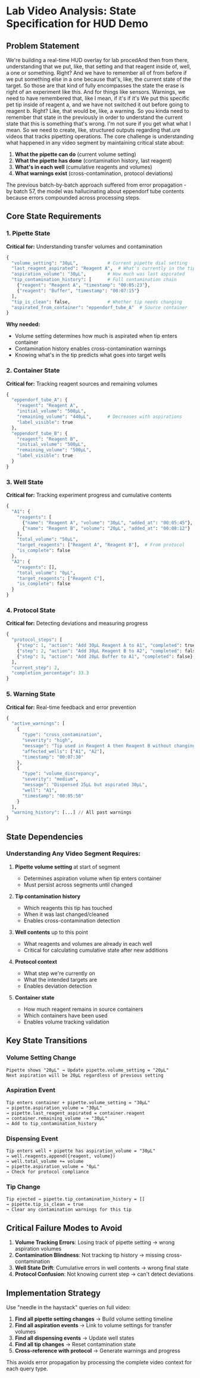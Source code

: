 # Lab Video Analysis: State Specification for HUD Demo

## Problem Statement

We're building a real-time HUD overlay for lab procedAnd then from there, understanding that we put, like, that setting and that reagent inside of, well, a one or something. Right? And we have to remember all of from before if we put something else in a one because that's, like, the current state of the target. So those are that kind of fully encompasses the state the erase is right of an experiment like this. And for things like sensors. Warnings, we need to have remembered that, like I mean, if it's if it's We put this specific pet tip inside of reagent a, and we have not switched it out before going to reagent b. Right? Like, that would be, like, a warning. So you kinda need to remember that state in the previously in order to understand the current state that this is something that's wrong. I'm not sure if you get what what I mean. So we need to create, like, structured outputs regarding that.ure videos that tracks pipetting operations. The core challenge is understanding what happened in any video segment by maintaining critical state about:

1. **What the pipette can do** (current volume setting)
2. **What the pipette has done** (contamination history, last reagent)
3. **What's in each well** (cumulative reagents and volumes)
4. **What warnings exist** (cross-contamination, protocol deviations)

The previous batch-by-batch approach suffered from error propagation - by batch 57, the model was hallucinating about eppendorf tube contents because errors compounded across processing steps.

## Core State Requirements

### 1. Pipette State
**Critical for:** Understanding transfer volumes and contamination

```python
{
  "volume_setting": "30µL",           # Current pipette dial setting
  "last_reagent_aspirated": "Reagent A",  # What's currently in the tip
  "aspiration_volume": "30µL",        # How much was last aspirated
  "tip_contamination_history": [      # Full contamination chain
    {"reagent": "Reagent A", "timestamp": "00:05:23"},
    {"reagent": "Buffer", "timestamp": "00:07:15"}
  ],
  "tip_is_clean": false,              # Whether tip needs changing
  "aspirated_from_container": "eppendorf_tube_A"  # Source container
}
```

**Why needed:** 
- Volume setting determines how much is aspirated when tip enters container
- Contamination history enables cross-contamination warnings
- Knowing what's in the tip predicts what goes into target wells

### 2. Container State
**Critical for:** Tracking reagent sources and remaining volumes

```python
{
  "eppendorf_tube_A": {
    "reagent": "Reagent A",
    "initial_volume": "500µL",
    "remaining_volume": "440µL",      # Decreases with aspirations
    "label_visible": true
  },
  "eppendorf_tube_B": {
    "reagent": "Reagent B", 
    "initial_volume": "500µL",
    "remaining_volume": "500µL",
    "label_visible": true
  }
}
```

### 3. Well State  
**Critical for:** Tracking experiment progress and cumulative contents

```python
{
  "A1": {
    "reagents": [
      {"name": "Reagent A", "volume": "30µL", "added_at": "00:05:45"},
      {"name": "Reagent B", "volume": "20µL", "added_at": "00:08:12"}
    ],
    "total_volume": "50µL",
    "target_reagents": ["Reagent A", "Reagent B"],  # From protocol
    "is_complete": false
  },
  "A2": {
    "reagents": [],
    "total_volume": "0µL", 
    "target_reagents": ["Reagent C"],
    "is_complete": false
  }
}
```

### 4. Protocol State
**Critical for:** Detecting deviations and measuring progress

```python
{
  "protocol_steps": [
    {"step": 1, "action": "Add 30µL Reagent A to A1", "completed": true},
    {"step": 2, "action": "Add 30µL Reagent B to A2", "completed": false},
    {"step": 3, "action": "Add 20µL Buffer to A1", "completed": false}
  ],
  "current_step": 2,
  "completion_percentage": 33.3
}
```

### 5. Warning State
**Critical for:** Real-time feedback and error prevention

```python
{
  "active_warnings": [
    {
      "type": "cross_contamination",
      "severity": "high", 
      "message": "Tip used in Reagent A then Reagent B without changing",
      "affected_wells": ["A1", "A2"],
      "timestamp": "00:07:30"
    },
    {
      "type": "volume_discrepancy", 
      "severity": "medium",
      "message": "Dispensed 25µL but aspirated 30µL",
      "well": "A1",
      "timestamp": "00:05:50"
    }
  ],
  "warning_history": [...] // All past warnings
}
```

## State Dependencies

### Understanding Any Video Segment Requires:

1. **Pipette volume setting** at start of segment
   - Determines aspiration volume when tip enters container
   - Must persist across segments until changed

2. **Tip contamination history** 
   - Which reagents this tip has touched
   - When it was last changed/cleaned
   - Enables cross-contamination detection

3. **Well contents** up to this point
   - What reagents and volumes are already in each well
   - Critical for calculating cumulative state after new additions

4. **Protocol context**
   - What step we're currently on
   - What the intended targets are
   - Enables deviation detection

5. **Container state**
   - How much reagent remains in source containers
   - Which containers have been used
   - Enables volume tracking validation

## Key State Transitions

### Volume Setting Change
```
Pipette shows "20µL" → Update pipette.volume_setting = "20µL"
Next aspiration will be 20µL regardless of previous setting
```

### Aspiration Event  
```
Tip enters container + pipette.volume_setting = "30µL" 
→ pipette.aspiration_volume = "30µL"
→ pipette.last_reagent_aspirated = container.reagent
→ container.remaining_volume -= "30µL"
→ Add to tip_contamination_history
```

### Dispensing Event
```
Tip enters well + pipette has aspiration_volume = "30µL"
→ well.reagents.append({reagent, volume})
→ well.total_volume += volume
→ pipette.aspiration_volume = "0µL" 
→ Check for protocol compliance
```

### Tip Change
```
Tip ejected → pipette.tip_contamination_history = []
→ pipette.tip_is_clean = true
→ Clear any contamination warnings for this tip
```

## Critical Failure Modes to Avoid

1. **Volume Tracking Errors**: Losing track of pipette setting → wrong aspiration volumes
2. **Contamination Blindness**: Not tracking tip history → missing cross-contamination  
3. **Well State Drift**: Cumulative errors in well contents → wrong final state
4. **Protocol Confusion**: Not knowing current step → can't detect deviations

## Implementation Strategy

Use "needle in the haystack" queries on full video:

1. **Find all pipette setting changes** → Build volume setting timeline
2. **Find all aspiration events** → Link to volume settings for transfer volumes  
3. **Find all dispensing events** → Update well states
4. **Find all tip changes** → Reset contamination state
5. **Cross-reference with protocol** → Generate warnings and progress

This avoids error propagation by processing the complete video context for each query type.